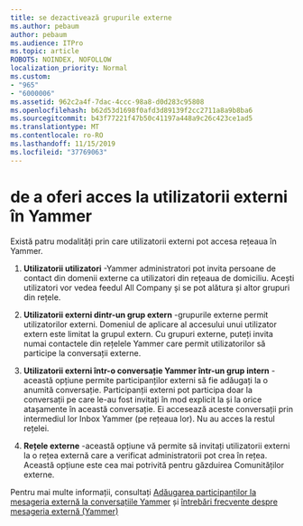 ```yaml
---
title: se dezactivează grupurile externe
ms.author: pebaum
author: pebaum
ms.audience: ITPro
ms.topic: article
ROBOTS: NOINDEX, NOFOLLOW
localization_priority: Normal
ms.custom:
- "965"
- "6000006"
ms.assetid: 962c2a4f-7dac-4ccc-98a8-d0d283c95808
ms.openlocfilehash: b62d53d1698f0afd3d89139f2cc2711a8a9b8ba6
ms.sourcegitcommit: b43f77221f47b50c41197a448a9c26c423ce1ad5
ms.translationtype: MT
ms.contentlocale: ro-RO
ms.lasthandoff: 11/15/2019
ms.locfileid: "37769063"
---
```

# <a name="how-to-give-access-to-external-users-in-yammer"></a>de a oferi acces la utilizatorii externi în Yammer

Există patru modalități prin care utilizatorii externi pot accesa rețeaua în Yammer.
  
1. **Utilizatorii utilizatori** -Yammer administratori pot invita persoane de contact din domenii externe ca utilizatori din rețeaua de domiciliu. Acești utilizatori vor vedea feedul All Company și se pot alătura și altor grupuri din rețele.

2. **Utilizatorii externi dintr-un grup extern** -grupurile externe permit utilizatorilor externi. Domeniul de aplicare al accesului unui utilizator extern este limitat la grupul extern. Cu grupuri externe, puteți invita numai contactele din rețelele Yammer care permit utilizatorilor să participe la conversații externe.

3. **Utilizatorii externi într-o conversație Yammer într-un grup intern** -această opțiune permite participanților externi să fie adăugați la o anumită conversație. Participanții externi pot participa doar la conversații pe care le-au fost invitați în mod explicit la și la orice atașamente în această conversație. Ei accesează aceste conversații prin intermediul lor Inbox Yammer (pe rețeaua lor). Nu au acces la restul rețelei.

4. **Rețele externe** -această opțiune vă permite să invitați utilizatorii externi la o rețea externă care a verificat administratorii pot crea în rețea. Această opțiune este cea mai potrivită pentru găzduirea Comunităților externe.

Pentru mai multe informații, consultați [Adăugarea participanților la mesageria externă la conversațiile Yammer](https://docs.microsoft.com/yammer/work-with-external-users/add-external-participants) și [întrebări frecvente despre mesageria externă (Yammer)](https://docs.microsoft.com/yammer/work-with-external-users/external-messaging-faq)
  